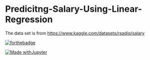 # Predicitng-Salary-Using-Linear-Regression
The data set is from 
https://www.kaggle.com/datasets/rsadiq/salary



[![forthebadge](https://forthebadge.com/images/badges/built-with-love.svg)](https://forthebadge.com)


[![Made withJupyter](https://img.shields.io/badge/Made%20with-Jupyter-orange?style=for-the-badge&logo=Jupyter)](https://jupyter.org/try)
